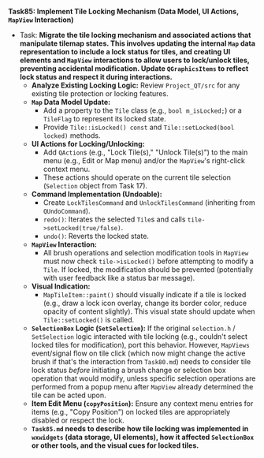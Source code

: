 **Task85: Implement Tile Locking Mechanism (Data Model, UI Actions, `MapView` Interaction)**
- Task: **Migrate the tile locking mechanism and associated actions that manipulate tilemap states. This involves updating the internal `Map` data representation to include a lock status for tiles, and creating UI elements and `MapView` interactions to allow users to lock/unlock tiles, preventing accidental modification. Update `QGraphicsItems` to reflect lock status and respect it during interactions.**
    - **Analyze Existing Locking Logic:** Review `Project_QT/src` for any existing tile protection or locking features.
    - **`Map` Data Model Update:**
        -   Add a property to the `Tile` class (e.g., `bool m_isLocked;`) or a `TileFlag` to represent its locked state.
        -   Provide `Tile::isLocked() const` and `Tile::setLocked(bool locked)` methods.
    - **UI Actions for Locking/Unlocking:**
        -   Add `QAction`s (e.g., "Lock Tile(s)," "Unlock Tile(s)") to the main menu (e.g., Edit or Map menu) and/or the `MapView`'s right-click context menu.
        -   These actions should operate on the current tile selection (`Selection` object from Task 17).
    - **Command Implementation (Undoable):**
        -   Create `LockTilesCommand` and `UnlockTilesCommand` (inheriting from `QUndoCommand`).
        -   `redo()`: Iterates the selected `Tile`s and calls `tile->setLocked(true/false)`.
        -   `undo()`: Reverts the locked state.
    - **`MapView` Interaction:**
        -   All brush operations and selection modification tools in `MapView` must now check `tile->isLocked()` before attempting to modify a `Tile`. If locked, the modification should be prevented (potentially with user feedback like a status bar message).
    - **Visual Indication:**
        -   `MapTileItem::paint()` should visually indicate if a tile is locked (e.g., draw a lock icon overlay, change its border color, reduce opacity of content slightly). This visual state should update when `Tile::setLocked()` is called.
    - **`SelectionBox` Logic (`SetSelection`):** If the original `selection.h` / `SetSelection` logic interacted with tile locking (e.g., couldn't select locked tiles for modification), port this behavior. However, `MapViews` event/signal flow on tile click (which now might change the active brush if that's the interaction from `Task80.md`) needs to consider tile lock status *before* initiating a brush change or selection box operation that would modify, unless specific selection operations are performed from a popup menu after `MapView` already determined the tile can be acted upon.
    - **Item Edit Menu (`copyPosition`):** Ensure any context menu entries for items (e.g., "Copy Position") on locked tiles are appropriately disabled or respect the lock.
    - **`Task85.md` needs to describe how tile locking was implemented in `wxwidgets` (data storage, UI elements), how it affected `SelectionBox` or other tools, and the visual cues for locked tiles.**
